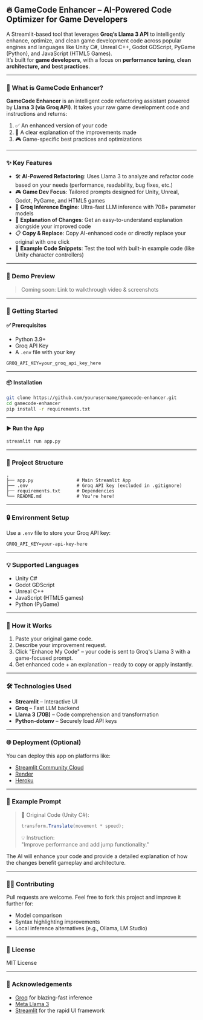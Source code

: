 ## 🔥 GameCode Enhancer – AI-Powered Code Optimizer for Game Developers

A Streamlit-based tool that leverages **Groq’s Llama 3 API** to intelligently enhance, optimize, and clean game development code across popular engines and languages like Unity C#, Unreal C++, Godot GDScript, PyGame (Python), and JavaScript (HTML5 Games).  
It’s built for **game developers**, with a focus on **performance tuning, clean architecture, and best practices**.

---

### 🧠 What is GameCode Enhancer?

**GameCode Enhancer** is an intelligent code refactoring assistant powered by **Llama 3 (via Groq API)**. It takes your raw game development code and instructions and returns:

1. ✅ An enhanced version of your code
2. 🧾 A clear explanation of the improvements made
3. 🎮 Game-specific best practices and optimizations

---

### ✨ Key Features

- 🛠️ **AI-Powered Refactoring**: Uses Llama 3 to analyze and refactor code based on your needs (performance, readability, bug fixes, etc.)
- 🎮 **Game Dev Focus**: Tailored prompts designed for Unity, Unreal, Godot, PyGame, and HTML5 games
- 🚀 **Groq Inference Engine**: Ultra-fast LLM inference with 70B+ parameter models
- 🧾 **Explanation of Changes**: Get an easy-to-understand explanation alongside your improved code
- 📋 **Copy & Replace**: Copy AI-enhanced code or directly replace your original with one click
- 🧪 **Example Code Snippets**: Test the tool with built-in example code (like Unity character controllers)

---

### 📸 Demo Preview

> Coming soon: Link to walkthrough video & screenshots

---

### 🚀 Getting Started

#### ✅ Prerequisites

- Python 3.9+
- Groq API Key
- A `.env` file with your key

```
GROQ_API_KEY=your_groq_api_key_here
```

---

#### 📦 Installation

```bash
git clone https://github.com/yourusername/gamecode-enhancer.git
cd gamecode-enhancer
pip install -r requirements.txt
```

---

#### ▶️ Run the App

```bash
streamlit run app.py
```

---

### 📂 Project Structure

```
.
├── app.py                # Main Streamlit App
├── .env                  # Groq API key (excluded in .gitignore)
├── requirements.txt      # Dependencies
└── README.md             # You're here!
```

---

### 🔒 Environment Setup

Use a `.env` file to store your Groq API key:

```
GROQ_API_KEY=your-api-key-here
```

---

### 💡 Supported Languages

- Unity C#
- Godot GDScript
- Unreal C++
- JavaScript (HTML5 games)
- Python (PyGame)

---

### 🧠 How it Works

1. Paste your original game code.
2. Describe your improvement request.
3. Click "Enhance My Code" – your code is sent to Groq's Llama 3 with a game-focused prompt.
4. Get enhanced code + an explanation – ready to copy or apply instantly.

---

### 🛠️ Technologies Used

- **Streamlit** – Interactive UI
- **Groq** – Fast LLM backend
- **Llama 3 (70B)** – Code comprehension and transformation
- **Python-dotenv** – Securely load API keys

---

### 🌐 Deployment (Optional)

You can deploy this app on platforms like:
- [Streamlit Community Cloud](https://streamlit.io/cloud)
- [Render](https://render.com/)
- [Heroku](https://www.heroku.com/)

---

### 🧪 Example Prompt

> 💬 Original Code (Unity C#):  
> ```csharp  
> transform.Translate(movement * speed);  
> ```  
>  
> 💡 Instruction:  
> "Improve performance and add jump functionality."

The AI will enhance your code and provide a detailed explanation of how the changes benefit gameplay and architecture.

---

### 🧑‍💻 Contributing

Pull requests are welcome. Feel free to fork this project and improve it further for:
- Model comparison
- Syntax highlighting improvements
- Local inference alternatives (e.g., Ollama, LM Studio)

---

### 📄 License

MIT License

---

### 🙌 Acknowledgements

- [Groq](https://groq.com/) for blazing-fast inference
- [Meta Llama 3](https://ai.meta.com/llama/)
- [Streamlit](https://streamlit.io/) for the rapid UI framework
